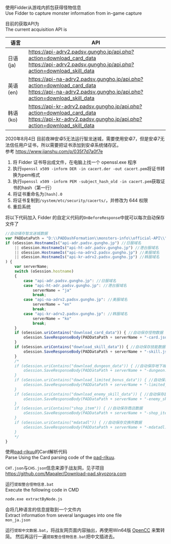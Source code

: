 使用Fidder从游戏内抓包获得怪物信息  
Use Fidder to capture monster information from in-game capture  

目前的获取API为  
The current acquisition API is

| 语言 | API |
| --- | --- |
| 日语(ja) | https://api-adrv2.padsv.gungho.jp/api.php?action=download_card_data<br>https://api-adrv2.padsv.gungho.jp/api.php?action=download_skill_data |
| 英语(en) | https://api-na-adrv2.padsv.gungho.jp/api.php?action=download_card_data<br>https://api-na-adrv2.padsv.gungho.jp/api.php?action=download_skill_data |
| 韩语(ko) | https://api-kr-adrv2.padsv.gungho.jp/api.php?action=download_card_data<br>https://api-kr-adrv2.padsv.gungho.jp/api.php?action=download_skill_data |

2020年8月4日
目前夜神安卓5无法运行智龙迷城，需要使用安卓7，但是安卓7无法信任用户证书，所以需要把证书添加到安卓系统储存区。  
参考 https://www.jianshu.com/p/035f7d7a0f7e
1. 将 Fidder 证书导出成文件，在电脑上找一个 openssl.exe 程序
1. 执行`openssl x509 -inform DER -in cacert.der -out cacert.pem`将证书转换为pem格式
1. 执行`openssl x509 -inform PEM -subject_hash_old -in cacert.pem`获取证书的hash（第一行）
1. 将证书重命名为`[hash].0`
1. 将证书复制到`/system/etc/security/cacerts/`，并修改为 644 权限
1. 重启系统

将以下代码加入 Fidder 的自定义代码的`OnBeforeResponse`中就可以每次自动保存文件了
```js
//自动储存智龙迷城数据
var PADDataPath = "D:\\PADDashFormation\\monsters-info\\official-API\\";
if (oSession.HostnameIs("api-adr.padsv.gungho.jp") //日服域名
	|| oSession.HostnameIs("api-ht-adr.padsv.gungho.jp") //港台服域名
	|| oSession.HostnameIs("api-na-adrv2.padsv.gungho.jp") //美服域名
	|| oSession.HostnameIs("api-kr-adrv2.padsv.gungho.jp") //韩服域名
) {
	var serverName;
	switch (oSession.hostname)
	{
		case "api-adr.padsv.gungho.jp": //日服域名
		case "api-ht-adr.padsv.gungho.jp": //港台服域名
			serverName = "ja"
			break;
		case "api-na-adrv2.padsv.gungho.jp": //美服域名
			serverName = "en"
			break;
		case "api-kr-adrv2.padsv.gungho.jp": //韩服域名
			serverName = "ko"
			break;
	}
	if (oSession.uriContains("download_card_data")) { //自动保存怪物数据
		oSession.SaveResponseBody(PADDataPath + serverName + "-card.json")
	}
	if (oSession.uriContains("download_skill_data")) { //自动保存技能数据
		oSession.SaveResponseBody(PADDataPath + serverName + "-skill.json")
	}
	/*
	if (oSession.uriContains("download_dungeon_data")) { //自动保存地下城数据
		oSession.SaveResponseBody(PADDataPath + serverName + "-dungeon.json")
	}
	if (oSession.uriContains("download_limited_bonus_data")) { //自动保存limited_bonus数据
		oSession.SaveResponseBody(PADDataPath + serverName + "-limited_bonus.json")
	}
	if (oSession.uriContains("download_enemy_skill_data")) { //自动保存敌人技能数据
		oSession.SaveResponseBody(PADDataPath + serverName + "-enemy_skill.json")
	}
	if (oSession.uriContains("shop_item")) { //自动保存商店数据
		oSession.SaveResponseBody(PADDataPath + serverName + "-shop_item.json")
	}
	if (oSession.uriContains("mdatadl")) { //自动保存交换所数据
		oSession.SaveResponseBody(PADDataPath + serverName + "-mdatadl.json")
	}
	*/
}
```

使用[pad-rikuu](//github.com/kiootic/pad-rikuu)的Card解析代码  
Parse  Using the Card parsing code of the [pad-rikuu](//github.com/kiootic/pad-rikuu).

`CHT.json`与`CHS.json`信息来源于战友网，见子项目 https://github.com/Mapaler/Download-pad.skyozora.com

运行`提取整合怪物信息.bat`   
Execute the following code in CMD
```bat
node.exe extractByNode.js
```
会将几种语言的信息提取到一个文件内  
Extract information from several languages into one file  
`mon_ja.json`

运行`提取中文数据.bat`，将战友网页面内容抽出，再使用Win64版 [OpenCC](https://github.com/BYVoid/OpenCC) 来繁转简。
然后再运行一遍`提取整合怪物信息.bat`把中文插进去。